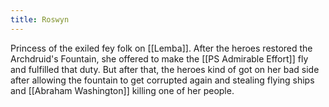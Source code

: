 ```yaml
---
title: Roswyn
---
```

Princess of the exiled fey folk on [[Lemba]]. After the heroes restored the Archdruid's Fountain, she offered to make the [[PS Admirable Effort]] fly and fulfilled that duty. But after that, the heroes kind of got on her bad side after allowing the fountain to get corrupted again and stealing flying ships and [[Abraham Washington]] killing one of her people. 